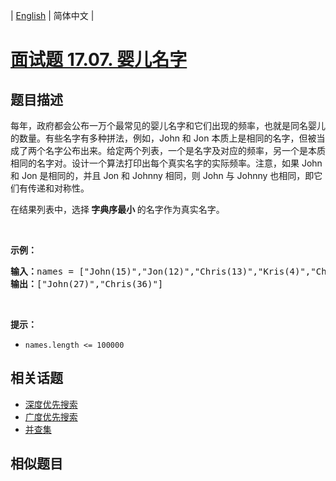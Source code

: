 
| [English](README_EN.md) | 简体中文 |

# [面试题 17.07. 婴儿名字](https://leetcode-cn.com/problems/baby-names-lcci/)

## 题目描述

<p>每年，政府都会公布一万个最常见的婴儿名字和它们出现的频率，也就是同名婴儿的数量。有些名字有多种拼法，例如，John 和 Jon 本质上是相同的名字，但被当成了两个名字公布出来。给定两个列表，一个是名字及对应的频率，另一个是本质相同的名字对。设计一个算法打印出每个真实名字的实际频率。注意，如果 John 和 Jon 是相同的，并且 Jon 和 Johnny 相同，则 John 与 Johnny 也相同，即它们有传递和对称性。</p>

<p>在结果列表中，选择<strong> 字典序最小 </strong>的名字作为真实名字。</p>

<p> </p>

<p><strong>示例：</strong></p>

<pre>
<strong>输入：</strong>names = ["John(15)","Jon(12)","Chris(13)","Kris(4)","Christopher(19)"], synonyms = ["(Jon,John)","(John,Johnny)","(Chris,Kris)","(Chris,Christopher)"]
<strong>输出：</strong>["John(27)","Chris(36)"]</pre>

<p> </p>

<p><strong>提示：</strong></p>

<ul>
	<li><code>names.length <= 100000</code></li>
</ul>


## 相关话题

- [深度优先搜索](https://leetcode-cn.com/tag/depth-first-search)
- [广度优先搜索](https://leetcode-cn.com/tag/breadth-first-search)
- [并查集](https://leetcode-cn.com/tag/union-find)

## 相似题目


